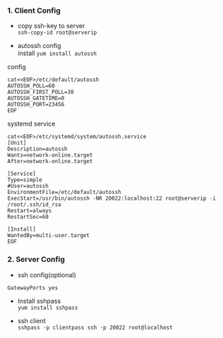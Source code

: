 ### 1. Client Config
- copy ssh-key to server  
`ssh-copy-id root@serverip`

- autossh config  
install
`yum install autossh`

config
```
cat<<EOF>/etc/default/autossh  
AUTOSSH_POLL=60
AUTOSSH_FIRST_POLL=30
AUTOSSH_GATETIME=0
AUTOSSH_PORT=23456
EOF
```
systemd service
```
cat<<EOF>/etc/systemd/system/autossh.service  
[Unit]
Description=autossh
Wants=network-online.target
After=network-online.target

[Service]
Type=simple
#User=autossh
EnvironmentFile=/etc/default/autossh
ExecStart=/usr/bin/autossh -NR 20022:localhost:22 root@serverip -i /root/.ssh/id_rsa
Restart=always
RestartSec=60

[Install]
WantedBy=multi-user.target
EOF
```

### 2. Server Config
- ssh config(optional)
```
GatewayPorts yes
```
- Install sshpass  
`yum install sshpass`

- ssh client  
`sshpass -p clientpass ssh -p 20022 root@localhost`
